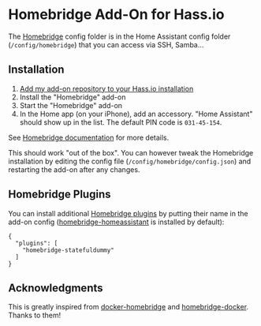 
# Homebridge Add-On for Hass.io

The [Homebridge](https://github.com/nfarina/homebridge) config folder is in the Home Assistant config folder (`/config/homebridge`) that you can access via SSH, Samba…

## Installation

1. [Add my add-on repository to your Hass.io installation](https://github.com/olivierguerriat/hassio-addons#installation)
2. Install the "Homebridge" add-on
3. Start the "Homebridge" add-on
4. In the Home app (on your iPhone), add an accessory. "Home Assistant" should show up in the list. The default PIN code is `031-45-154`.

See [Homebridge documentation](https://github.com/nfarina/homebridge) for more details.

This should work "out of the box". You can however tweak the Homebridge installation by editing the config file (`/config/homebridge/config.json`) and restarting the add-on after any changes.

## Homebridge Plugins

You can install additional [Homebridge plugins](https://www.npmjs.com/search?q=homebridge-plugin) by putting their name in the add-on config ([homebridge-homeassistant](https://github.com/home-assistant/homebridge-homeassistant) is installed by default):

    {
      "plugins": [
        "homebridge-statefuldummy"
      ]
    }

## Acknowledgments

This is greatly inspired from [docker-homebridge](https://github.com/oznu/docker-homebridge) and [homebridge-docker](https://github.com/ckuburlis/homebridge-docker). Thanks to them!
